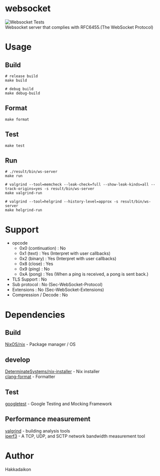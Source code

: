 # websocket  
![Websocket Tests](https://github.com/Hakkadaikon/websocket/actions/workflows/test.yml/badge.svg)  
Websocket server that complies with RFC6455.(The WebSocket Protocol)  

# Usage  
## Build  

```shell  
# release build
make build

# debug build
make debug-build
```

## Format  

```shell  
make format
```

## Test  

```shell  
make test
```

## Run  

```shell  
# ./result/bin/ws-server
make run

# valgrind --tool=memcheck --leak-check=full --show-leak-kinds=all --track-origins=yes -s result/bin/ws-server
make valgrind-run

# valgrind --tool=helgrind --history-level=approx -s result/bin/ws-server
make helgrind-run
```

# Support  
- opcode  
  - 0x0 (continuation)   : No  
  - 0x1 (text)           : Yes (Interpret with user callbacks)  
  - 0x2 (binary)         : Yes (Interpret with user callbacks)  
  - 0x8 (close)          : Yes  
  - 0x9 (ping)           : No  
  - 0xA (pong)           : Yes (When a ping is received, a pong is sent back.)  
- TLS Support            : No  
- Sub protocol           : No (Sec-WebSocket-Protocol)  
- Extensions             : No (Sec-WebSocket-Extensions)  
- Compression / Decode   : No  

# Dependencies  
## Build  
[NixOS/nix](https://github.com/NixOS/nix) - Package manager / OS  

## develop  
[DeterminateSystems/nix-installer](https://github.com/DeterminateSystems/nix-installer) - Nix installer  
[clang-format](https://github.com/llvm/llvm-project/tree/main/clang/tools/clang-format) - Formatter  

## Test  
[googletest](https://github.com/google/googletest) - Google Testing and Mocking Framework  

## Performance measurement  
[valgrind](https://sourceware.org/git/valgrind.git) - building analysis tools  
[iperf3](https://github.com/esnet/iperf) - A TCP, UDP, and SCTP network bandwidth measurement tool  

# Author
Hakkadaikon
